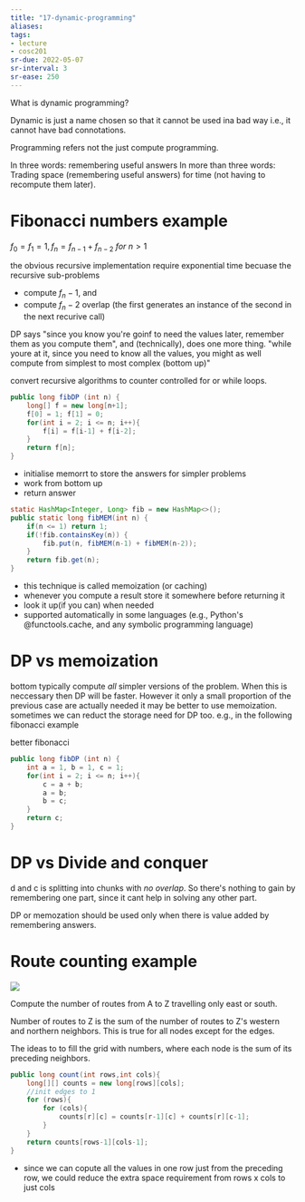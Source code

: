```yaml
---
title: "17-dynamic-programming"
aliases: 
tags: 
- lecture
- cosc201
sr-due: 2022-05-07
sr-interval: 3
sr-ease: 250
---
```


What is dynamic programming? 

Dynamic is just a name chosen so that it cannot be used ina bad way i.e., it cannot have bad connotations. 

Programming refers not the just compute programming.

In three words: remembering useful answers
In more than three words: Trading space (remembering useful answers) for time (not having to recompute them later).

# Fibonacci numbers example

$f_{0}= f_{1}= 1, f_{n}=f_{n-1}+ f_{n-2}\ for\  n > 1$

the obvious recursive implementation require exponential time becuase the recursive sub-problems
- compute $f_n-1$, and
- compute $f_n-2$
overlap (the first generates an instance of the second in the next recurive call)

DP says "since you know you're goinf to need the values later, remember them as you compute them", and (technically), does one more thing. "while youre at it, since you need to know all the values, you might as well compute from simplest to most complex (bottom up)"

convert recursive algorithms to counter controlled for or while loops.

```java
public long fibDP (int n) {
	long[] f = new long[n+1];
	f[0] = 1; f[1] = 0;
	for(int i = 2; i <= n; i++){
		f[i] = f[i-1] + f[i-2];
	}
	return f[n];
}
```

- initialise memorrt to store the answers for simpler problems
- work from bottom up
- return answer

```java
static HashMap<Integer, Long> fib = new HashMap<>();
public static long fibMEM(int n) {
	if(n <= 1) return 1;
	if(!fib.containsKey(n)) {
		fib.put(n, fibMEM(n-1) + fibMEM(n-2));
	}
	return fib.get(n);
}
```
- this technique is called memoization (or caching)
- whenever you compute a result store it somewhere before returning it
- look it up(if you can) when needed
- supported automatically in some languages (e.g., Python's @functools.cache, and any symbolic programming language)

# DP vs memoization

bottom typically compute *all* simpler versions of the problem. When this is neccessary then DP will be faster. However it only a small proportion of the previous case are actually needed it may be better to use memoization. sometimes we can reduct the storage need for DP too. e.g., in the following fibonacci example

better fibonacci
```java
public long fibDP (int n) {
	int a = 1, b = 1, c = 1;
	for(int i = 2; i <= n; i++){
		c = a + b;
		a = b;
		b = c;
	}
	return c;
}
```


# DP vs Divide and conquer

d and c is splitting into chunks with *no overlap*. So there's nothing to gain by remembering one part, since it cant help in solving any other part. 

DP or memozation should be used only when there is value added by remembering answers.

# Route counting example

![](https://i.imgur.com/AKl2fY5.png)

Compute the number of routes from A to Z travelling only east or south.

Number of routes to Z is the sum of the number of routes to Z's western and northern neighbors. This is true for all nodes except for the edges.

The ideas to to fill the grid with numbers, where each node is the sum of its preceding neighbors. 

```java
public long count(int rows,int cols){
	long[][] counts = new long[rows][cols];
	//init edges to 1
	for (rows){
		for (cols){
			counts[r][c] = counts[r-1][c] + counts[r][c-1];
		}
	}
	return counts[rows-1][cols-1];
}
```


- since we can copute all the values in one row just from the preceding row, we could reduce the extra space requirement from rows x cols to just cols